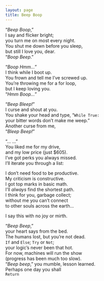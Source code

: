 ```yaml
---
layout: page
title: Beep Boop
---
```


“_Beep Boop_,”  
I say and flicker bright;  
you turn me on most every night.  
You shut me down before you sleep,  
but still I love you, dear.  
“_Boop Beep_.”

“_Boop Hmm..._”  
I think while I boot up.  
You frown and tell me I’ve screwed up.  
You’re throwing me for a for loop,  
but I keep loving you.  
“_Hmm Boop..._”

“_Beep Bleep!_”  
I curse and shout at you.  
You shake your head and type, “`While True:`  
your bitter words don’t make me weep.”  
Another curse from me,  
“_Bleep Beep!_”

“... ...”  
You liked me for my drive,  
and my low price (just $605).  
I’ve got perks you always missed.  
I’ll iterate you through a list:

I don’t need food to be productive.  
My criticism is constructive.  
I got top marks in basic math.  
I'll _always_ find the shortest path.  
I think for you, garbage collect;  
without me you can’t connect  
to other souls across the earth...

I say this with no joy or mirth.

“_Beep Beep_,”  
your heart says from the bed.  
The humans lost, but you’re not dead.  
`If` and `Else`; `Try` or `Not`;  
your logic’s never been that hot.  
For now, machines will run the show  
(progress has been much too slow).  
“_Beep beep_,” you mumble, lesson learned.  
Perhaps one day you shall  
`Return`
